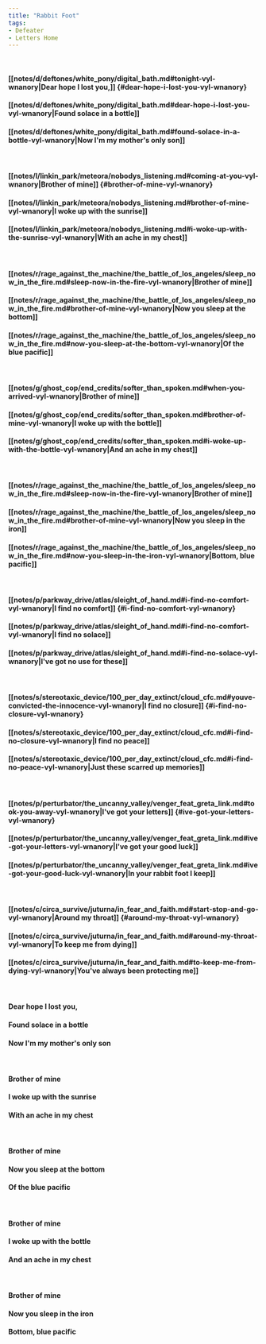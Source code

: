 ```yaml
---
title: "Rabbit Foot"
tags:
- Defeater
- Letters Home
---
```

&nbsp;
#### [[notes/d/deftones/white_pony/digital_bath.md#tonight-vyl-wnanory|Dear hope I lost you,]] {#dear-hope-i-lost-you-vyl-wnanory}
#### [[notes/d/deftones/white_pony/digital_bath.md#dear-hope-i-lost-you-vyl-wnanory|Found solace in a bottle]]
#### [[notes/d/deftones/white_pony/digital_bath.md#found-solace-in-a-bottle-vyl-wnanory|Now I'm my mother's only son]]
&nbsp;
#### [[notes/l/linkin_park/meteora/nobodys_listening.md#coming-at-you-vyl-wnanory|Brother of mine]] {#brother-of-mine-vyl-wnanory}
#### [[notes/l/linkin_park/meteora/nobodys_listening.md#brother-of-mine-vyl-wnanory|I woke up with the sunrise]]
#### [[notes/l/linkin_park/meteora/nobodys_listening.md#i-woke-up-with-the-sunrise-vyl-wnanory|With an ache in my chest]]
&nbsp;
#### [[notes/r/rage_against_the_machine/the_battle_of_los_angeles/sleep_now_in_the_fire.md#sleep-now-in-the-fire-vyl-wnanory|Brother of mine]]
#### [[notes/r/rage_against_the_machine/the_battle_of_los_angeles/sleep_now_in_the_fire.md#brother-of-mine-vyl-wnanory|Now you sleep at the bottom]]
#### [[notes/r/rage_against_the_machine/the_battle_of_los_angeles/sleep_now_in_the_fire.md#now-you-sleep-at-the-bottom-vyl-wnanory|Of the blue pacific]]
&nbsp;
#### [[notes/g/ghost_cop/end_credits/softer_than_spoken.md#when-you-arrived-vyl-wnanory|Brother of mine]]
#### [[notes/g/ghost_cop/end_credits/softer_than_spoken.md#brother-of-mine-vyl-wnanory|I woke up with the bottle]]
#### [[notes/g/ghost_cop/end_credits/softer_than_spoken.md#i-woke-up-with-the-bottle-vyl-wnanory|And an ache in my chest]]
&nbsp;
#### [[notes/r/rage_against_the_machine/the_battle_of_los_angeles/sleep_now_in_the_fire.md#sleep-now-in-the-fire-vyl-wnanory|Brother of mine]]
#### [[notes/r/rage_against_the_machine/the_battle_of_los_angeles/sleep_now_in_the_fire.md#brother-of-mine-vyl-wnanory|Now you sleep in the iron]]
#### [[notes/r/rage_against_the_machine/the_battle_of_los_angeles/sleep_now_in_the_fire.md#now-you-sleep-in-the-iron-vyl-wnanory|Bottom, blue pacific]]
&nbsp;
#### [[notes/p/parkway_drive/atlas/sleight_of_hand.md#i-find-no-comfort-vyl-wnanory|I find no comfort]] {#i-find-no-comfort-vyl-wnanory}
#### [[notes/p/parkway_drive/atlas/sleight_of_hand.md#i-find-no-comfort-vyl-wnanory|I find no solace]]
#### [[notes/p/parkway_drive/atlas/sleight_of_hand.md#i-find-no-solace-vyl-wnanory|I've got no use for these]]
&nbsp;
#### [[notes/s/stereotaxic_device/100_per_day_extinct/cloud_cfc.md#youve-convicted-the-innocence-vyl-wnanory|I find no closure]] {#i-find-no-closure-vyl-wnanory}
#### [[notes/s/stereotaxic_device/100_per_day_extinct/cloud_cfc.md#i-find-no-closure-vyl-wnanory|I find no peace]]
#### [[notes/s/stereotaxic_device/100_per_day_extinct/cloud_cfc.md#i-find-no-peace-vyl-wnanory|Just these scarred up memories]]
&nbsp;
#### [[notes/p/perturbator/the_uncanny_valley/venger_feat_greta_link.md#took-you-away-vyl-wnanory|I've got your letters]] {#ive-got-your-letters-vyl-wnanory}
#### [[notes/p/perturbator/the_uncanny_valley/venger_feat_greta_link.md#ive-got-your-letters-vyl-wnanory|I've got your good luck]]
#### [[notes/p/perturbator/the_uncanny_valley/venger_feat_greta_link.md#ive-got-your-good-luck-vyl-wnanory|In your rabbit foot I keep]]
&nbsp;
#### [[notes/c/circa_survive/juturna/in_fear_and_faith.md#start-stop-and-go-vyl-wnanory|Around my throat]] {#around-my-throat-vyl-wnanory}
#### [[notes/c/circa_survive/juturna/in_fear_and_faith.md#around-my-throat-vyl-wnanory|To keep me from dying]]
#### [[notes/c/circa_survive/juturna/in_fear_and_faith.md#to-keep-me-from-dying-vyl-wnanory|You've always been protecting me]]
&nbsp;
#### Dear hope I lost you,
#### Found solace in a bottle
#### Now I'm my mother's only son
&nbsp;
#### Brother of mine
#### I woke up with the sunrise
#### With an ache in my chest
&nbsp;
#### Brother of mine
#### Now you sleep at the bottom
#### Of the blue pacific
&nbsp;
#### Brother of mine
#### I woke up with the bottle
#### And an ache in my chest
&nbsp;
#### Brother of mine
#### Now you sleep in the iron
#### Bottom, blue pacific
